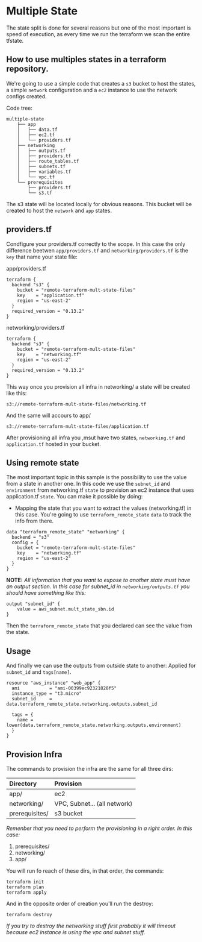 # **Multiple State**

The state split is done for several reasons but one of the most important is speed of execution, as every time we run the terraform we scan the entire tfstate.

## How to use multiples states in a terraform repository.

We're going to use a simple code that creates a `s3` bucket to host the states, a simple `network` configuration and a `ec2` instance to use the network configs created.

Code tree:
```text
multiple-state
    ├── app
    │   ├── data.tf
    │   ├── ec2.tf
    │   └── providers.tf
    ├── networking
    │   ├── outputs.tf
    │   ├── providers.tf
    │   ├── route_tables.tf
    │   ├── subnets.tf
    │   ├── variables.tf
    │   └── vpc.tf
    └── prerequisites
        ├── providers.tf
        └── s3.tf
```

The s3 state will be located locally for obvious reasons. This bucket will be created to host the `network` and `app` states.

## providers.tf

Condfigure your providers.tf correctly to the scope. In this case the only difference beetwen `app/providers.tf` and `networking/providers.tf` is the `key` that name your state file:

app/providers.tf
```text
terraform {
  backend "s3" {
    bucket = "remote-terraform-mult-state-files"
    key    = "application.tf"
    region = "us-east-2"
  }
  required_version = "0.13.2"
}
```

networking/providers.tf

```text
terraform {
  backend "s3" {
    bucket = "remote-terraform-mult-state-files"
    key    = "networking.tf"
    region = "us-east-2"
  }
  required_version = "0.13.2"
}
```

This way once you provision all infra in networking/ a state will be created like this:

```text
s3://remote-terraform-mult-state-files/networking.tf
```

And the same will accours to app/
```text
s3://remote-terraform-mult-state-files/application.tf
```
After provisioning all infra you ,msut have two states, `networking.tf` and `application.tf` hosted in your bucket.

## Using remote state

The most important topic in this sample is the possibility to use the value from a state in another one. In this code we use the `subnet_id` and `environment` from networking.tf `state` to provision an ec2 instance that uses application.tf `state`. You can make it possible by doing:

- Mapping the state that you want to extract the values (networking.tf) in this case. You're going to use `terraform_remote_state` `data` to track the info from there.

```text
data "terraform_remote_state" "networking" {
  backend = "s3"
  config = {
    bucket = "remote-terraform-mult-state-files"
    key    = "networking.tf"
    region = "us-east-2"
  }
}
```
**NOTE:** *All information that you want to expose to another state must have an output section. In this case for subnet_id in `networking/outputs.tf` you should have something like this:*

```text
output "subnet_id" {
    value = aws_subnet.mult_state_sbn.id
}
```
Then the `terraform_remote_state` that you declared can see the value from the state.

## Usage
And finally we can use the outputs from outside state to another: Applied for `subnet_id` and `tags[name]`.

```text
resource "aws_instance" "web_app" {
  ami           = "ami-00399ec92321828f5"
  instance_type = "t3.micro"
  subnet_id     = data.terraform_remote_state.networking.outputs.subnet_id

  tags = {
    name = lower(data.terraform_remote_state.networking.outputs.environment)
  }
}
```

## Provision Infra

The commands to provision the infra are the same for all three dirs:

|Directory|Provision|
|:---| :---|
|app/|ec2|
|networking/| VPC, Subnet... (all network) |
|prerequisites/|s3 bucket|

*Remenber that you need to perform the provisioning in a right order. In this case:*

1. prerequisites/
2. networking/
3. app/

You will run fo reach of these dirs, in that order, the commands:

```shell
terraform init
terraform plan
terraform apply
```

And in the opposite order of creation you'll run the destroy:

```shell
terraform destroy
```
*If you try to destroy the networking stuff first probably it will timeout because ec2 instance is using the vpc and subnet stuff.*